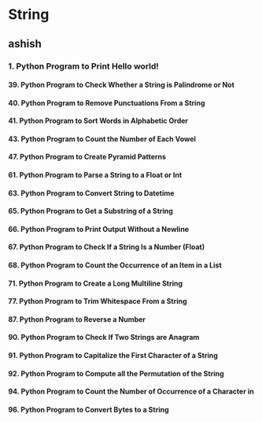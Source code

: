 # String

## ashish

### 1. Python Program to Print Hello world!
#### 39. Python Program to Check Whether a String is Palindrome or Not
#### 40. Python Program to Remove Punctuations From a String
#### 41. Python Program to Sort Words in Alphabetic Order
#### 43. Python Program to Count the Number of Each Vowel
#### 47. Python Program to Create Pyramid Patterns
#### 61. Python Program to Parse a String to a Float or Int
#### 63. Python Program to Convert String to Datetime
#### 65. Python Program to Get a Substring of a String
#### 66. Python Program to Print Output Without a Newline
#### 67. Python Program to Check If a String Is a Number (Float)
#### 68. Python Program to Count the Occurrence of an Item in a List
#### 71. Python Program to Create a Long Multiline String
#### 77. Python Program to Trim Whitespace From a String
#### 87. Python Program to Reverse a Number

#### 90. Python Program to Check If Two Strings are Anagram

#### 91. Python Program to Capitalize the First Character of a String
#### 92. Python Program to Compute all the Permutation of the String
#### 94. Python Program to Count the Number of Occurrence of a Character in 
#### 96. Python Program to Convert Bytes to a String
